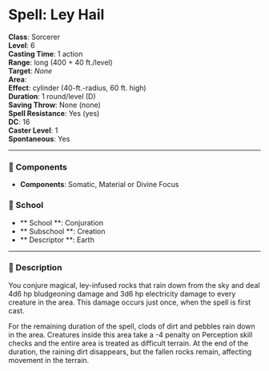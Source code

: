 
# Spell: Ley Hail
**Class**: Sorcerer  
**Level**: 6  
**Casting Time**: 1 action  
**Range**: long (400 + 40 ft./level)  
**Target**: _None_  
**Area**:   
**Effect**: cylinder (40-ft.-radius, 60 ft. high)  
**Duration**: 1 round/level (D)  
**Saving Throw**: None (none)  
**Spell Resistance**: Yes (yes)  
**DC**: 16  
**Caster Level**: 1  
**Spontaneous**: Yes

---

### 🔮 Components
- **Components**: Somatic, Material or Divine Focus

### 🏫 School
- ** School **: Conjuration
- ** Subschool **: Creation
- ** Descriptor **: Earth
---

### 📜 Description
You conjure magical, ley-infused rocks that rain down from the sky and deal 4d6 hp bludgeoning damage and 3d6 hp electricity damage to every creature in the area. This damage occurs just once, when the spell is first cast.

For the remaining duration of the spell, clods of dirt and pebbles rain down in the area. Creatures inside this area take a -4 penalty on Perception skill checks and the entire area is treated as difficult terrain. At the end of the duration, the raining dirt disappears, but the fallen rocks remain, affecting movement in the terrain.
